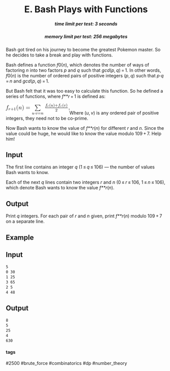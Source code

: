 <h1 style='text-align: center;'> E. Bash Plays with Functions</h1>

<h5 style='text-align: center;'>time limit per test: 3 seconds</h5>
<h5 style='text-align: center;'>memory limit per test: 256 megabytes</h5>

Bash got tired on his journey to become the greatest Pokemon master. So he decides to take a break and play with functions.

Bash defines a function *f*0(*n*), which denotes the number of ways of factoring *n* into two factors *p* and *q* such that *gcd*(*p*, *q*) = 1. In other words, *f*0(*n*) is the number of ordered pairs of positive integers (*p*, *q*) such that *p*·*q* = *n* and *gcd*(*p*, *q*) = 1.

But Bash felt that it was too easy to calculate this function. So he defined a series of functions, where *f**r* + 1 is defined as:

![](images/b101481fcdac88d9015ae47191122daa3d5b0f7a.png)Where (*u*, *v*) is any ordered pair of positive integers, they need not to be co-prime.

Now Bash wants to know the value of *f**r*(*n*) for different *r* and *n*. Since the value could be huge, he would like to know the value modulo 109 + 7. Help him!

## Input

The first line contains an integer *q* (1 ≤ *q* ≤ 106) — the number of values Bash wants to know.

Each of the next *q* lines contain two integers *r* and *n* (0 ≤ *r* ≤ 106, 1 ≤ *n* ≤ 106), which denote Bash wants to know the value *f**r*(*n*).

## Output

Print *q* integers. For each pair of *r* and *n* given, print *f**r*(*n*) modulo 109 + 7 on a separate line.

## Example

## Input


```
5  
0 30  
1 25  
3 65  
2 5  
4 48  

```
## Output


```
8  
5  
25  
4  
630  

```


#### tags 

#2500 #brute_force #combinatorics #dp #number_theory 